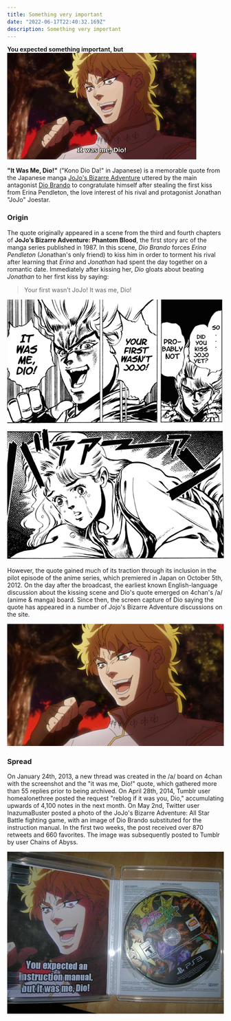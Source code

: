 ```yaml
---
title: Something very important 
date: "2022-06-17T22:40:32.169Z"
description: Something very important
---
```


**You expected something important, but**
![Dio Brando Open Gif](./dio-gif.gif)
  
**"It Was Me, Dio!"** ("Kono Dio Da!" in Japanese) is a memorable quote from the Japanese manga [JoJo's Bizarre Adventure](https://en.wikipedia.org/wiki/JoJo%27s_Bizarre_Adventure) 
uttered by the main antagonist [Dio Brando]() to congratulate himself after stealing the first kiss from Erina Pendleton, the love interest of his rival and protagonist Jonathan "JoJo" Joestar.

### Origin

The quote originally appeared in a scene from the third and fourth chapters of 
**JoJo’s Bizarre Adventure: Phantom Blood**, 
the first story arc of the manga series published in 1987. 
In this scene, _Dio Brando_ forces _Erina Pendleton_ (Jonathan's only friend)
to kiss him in order to torment his rival after learning that _Erina_ and _Jonathan_ had spent the day together on a romantic date.
Immediately after kissing her, _Dio_ gloats about beating _Jonathan_ to her first kiss by saying: 
>Your first wasn’t JoJo! It was me, Dio!

![Dio Brando Manga](./dio-origin.png)

However, the quote gained much of its traction through its inclusion in the pilot episode of the anime series,
which premiered in Japan on October 5th, 2012. 
On the day after the broadcast, the earliest known English-language discussion about the kissing scene and Dio's quote emerged
on 4chan's /a/ (anime & manga) board.
Since then, the screen capture of Dio saying the quote has appeared in a number of Jojo's Bizarre Adventure discussions on the site.

![Dio Brando](./dio-open.jpg)

### Spread

On January 24th, 2013, a new thread was created in the /a/ board on 4chan with the screenshot and the "it was me, Dio!" quote,
which gathered more than 55 replies prior to being archived.
On April 28th, 2014, Tumblr user homealonethree posted the request "reblog if it was you, Dio," 
accumulating upwards of 4,100 notes in the next month. On May 2nd, Twitter user InazumaBuster posted
a photo of the JoJo's Bizarre Adventure: All Star Battle fighting game, with an image of Dio Brando substituted for the
instruction manual.
In the first two weeks, the post received over 870 retweets and 660 favorites. 
The image was subsequently posted to Tumblr by user Chains of Abyss.

![Dio Brando on CD](./dio-cd.jpg)

